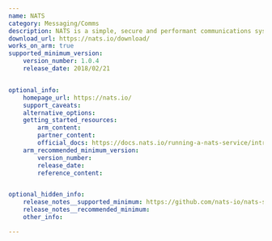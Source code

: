 ```yaml
---
name: NATS
category: Messaging/Comms
description: NATS is a simple, secure and performant communications system for digital systems, services and devices.
download_url: https://nats.io/download/
works_on_arm: true
supported_minimum_version:
    version_number: 1.0.4
    release_date: 2018/02/21


optional_info:
    homepage_url: https://nats.io/
    support_caveats:
    alternative_options:
    getting_started_resources:
        arm_content:
        partner_content:
        official_docs: https://docs.nats.io/running-a-nats-service/introduction/installation
    arm_recommended_minimum_version:
        version_number:
        release_date:
        reference_content:


optional_hidden_info:
    release_notes__supported_minimum: https://github.com/nats-io/nats-server/releases/tag/v1.0.4
    release_notes__recommended_minimum:
    other_info:

---
```

